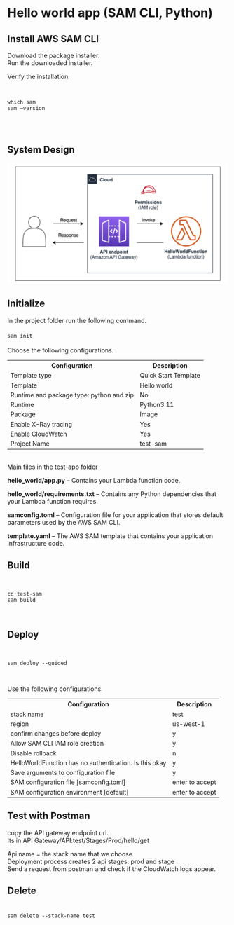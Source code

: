 <h1>Hello world app (SAM CLI, Python)</h1>
<h2>Install AWS SAM CLI</h2>
Download the package installer. <br>
Run the downloaded installer. <br>

Verify the installation <br>
<code>
<pre>
which sam
sam –version
</pre>
</code>
<h2>System Design</h2>
<img src="systemdesign.png">

<h2>Initialize</h2>
In the project folder run the following command. <br>
<code>
sam init
</code>
<br>
Choose the following configurations.
<table>
    <tr>
        <th>Configuration</th>
        <th>Description</th>
    </tr>
    <tr>
        <td>Template type</td>
        <td>Quick Start Template</td>
    </tr>
    <tr>
        <td>Template</td>
        <td>Hello world</td>
    </tr>
    <tr>
        <td>Runtime and package type: python and zip</td>
        <td>No</td>
    </tr>
    <tr>
        <td>Runtime</td>
        <td>Python3.11</td>
    </tr>
    <tr>
        <td>Package</td>
        <td>Image</td>
    </tr>
    <tr>
        <td>Enable X-Ray tracing</td>
        <td>Yes</td>
    </tr>
    <tr>
        <td>Enable CloudWatch</td>
        <td>Yes</td>
    </tr>
    <tr>
        <td>Project Name</td>
        <td>test-sam</td>
    </tr>
</table>
<br>
Main files in the test-app folder<br>

<b>hello_world/app.py</b> – Contains your Lambda function code.<br>

<b>hello_world/requirements.txt</b> – Contains any Python dependencies that your Lambda function requires.<br>

<b>samconfig.toml</b> – Configuration file for your application that stores default parameters used by the AWS SAM CLI.<br>

<b>template.yaml</b> – The AWS SAM template that contains your application infrastructure code.<br>

<h2>Build</h2>
<code>
<pre>
cd test-sam
sam build
</pre>
</code>
<h2>Deploy</h2>
<code>
<pre>
sam deploy --guided
</pre>
</code>

Use the following configurations. <br>
<table>
    <tr>
        <th>Configuration</th><th>Description</th>
    </tr>
    <tr>
        <td>stack name</td><td>test</td>
    </tr>
    <tr>
        <td>region</td><td>us-west-1</td>
    </tr>
    <tr>
        <td>confirm changes before deploy</td><td>y</td>
    </tr>
    <tr>
        <td>Allow SAM CLI IAM role creation</td><td>y</td>
    </tr>
    <tr>
        <td>Disable rollback</td><td>n</td>
    </tr>
    <tr>
        <td>HelloWorldFunction has no authentication. Is this okay</td><td>y</td>
    </tr>
    <tr>
        <td>Save arguments to configuration file</td><td>y</td>
    </tr>
    <tr>
        <td>SAM configuration file [samconfig.toml]</td><td>enter to accept</td>
    </tr>
    <tr>
        <td>SAM configuration environment [default]</td><td>enter to accept</td>
    </tr>
</table>

<h2>Test with Postman</h2>
copy the API gateway endpoint url.<br>
Its in API Gateway/API:test/Stages/Prod/hello/get<br>

Api name = the stack name that we choose <br>
Deployment process creates 2 api stages: prod and stage<br>
Send a request from postman and check if the CloudWatch logs appear.

<h2>Delete</h2>
<code>
sam delete --stack-name test
</code>
